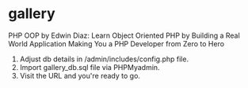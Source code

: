 # gallery
PHP OOP by Edwin Diaz: Learn Object Oriented PHP by Building a Real World Application Making You a PHP Developer from Zero to Hero

1) Adjust db details in /admin/includes/config.php file.
2) Import gallery_db.sql file via PHPMyadmin.
3) Visit the URL and you're ready to go.
